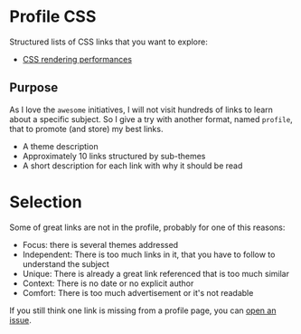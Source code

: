 # Profile CSS

Structured lists of CSS links that you want to explore:

 * [CSS rendering performances](perf-rendering.md) 


## Purpose

As I love the `awesome` initiatives, I will not visit hundreds of links to learn about a specific subject.
So I give a try with another format, named `profile`, that to promote (and store) my best links.

 * A theme description
 * Approximately 10 links structured by sub-themes
 * A short description for each link with why it should be read


# Selection

Some of great links are not in the profile, probably for one of this reasons:

 * Focus: there is several themes addressed
 * Independent: There is too much links in it, that you have to follow to understand the subject
 * Unique: There is already a great link referenced that is too much similar
 * Context: There is no date or no explicit author
 * Comfort: There is too much advertisement or it's not readable
 
If you still think one link is missing from a profile page, you can [open an issue][open-issue].

[open-issue]: https://github.com/tzi/profile-css.md/issues/new
